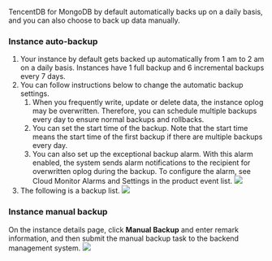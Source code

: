TencentDB for MongoDB by default automatically backs up on a daily basis, and you can also choose to back up data manually.

### Instance auto-backup

1. Your instance by default gets backed up automatically from 1 am to 2 am on a daily basis. Instances have 1 full backup and 6 incremental backups every 7 days.
2. You can follow instructions below to change the automatic backup settings.
	1. When you frequently write, update or delete data, the instance oplog may be overwritten. Therefore, you can schedule multiple backups every day to ensure normal backups and rollbacks.
	2. You can set the start time of the backup. Note that the start time means the start time of the first backup if there are multiple backups every day.
	3. You can also set up the exceptional backup alarm. With this alarm enabled, the system sends alarm notifications to the recipient for overwritten oplog during the backup. To configure the alarm, see Cloud Monitor Alarms and Settings in the product event list.
	![](https://main.qcloudimg.com/raw/97c3b30b015845c2de6fe8accca12cad.png)
3.  The following is a backup list.
![](https://main.qcloudimg.com/raw/7c6a48c59d8f1a88f4bbc956351ca03f.png)

### Instance manual backup
On the instance details page, click **Manual Backup** and enter remark information, and then submit the manual backup task to the backend management system.
![](https://main.qcloudimg.com/raw/b67a177016b10d3d27597d914e35f51d.png)


